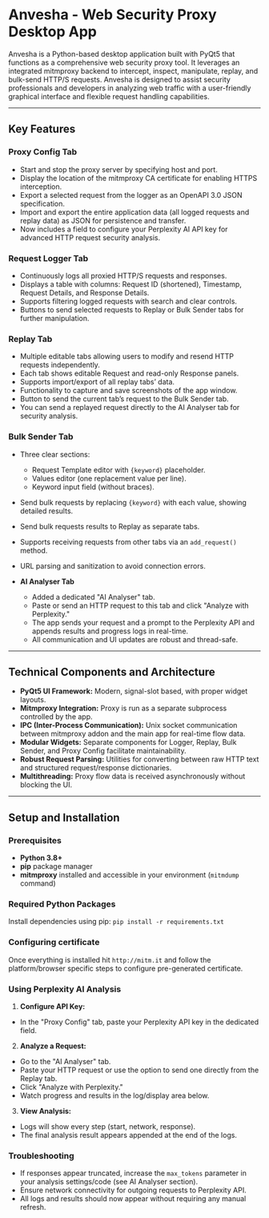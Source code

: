 
# Anvesha - Web Security Proxy Desktop App

Anvesha is a Python-based desktop application built with PyQt5 that functions as a comprehensive web security proxy tool. It leverages an integrated mitmproxy backend to intercept, inspect, manipulate, replay, and bulk-send HTTP/S requests. Anvesha is designed to assist security professionals and developers in analyzing web traffic with a user-friendly graphical interface and flexible request handling capabilities.

---

## Key Features

### Proxy Config Tab
- Start and stop the proxy server by specifying host and port.
- Display the location of the mitmproxy CA certificate for enabling HTTPS interception.
- Export a selected request from the logger as an OpenAPI 3.0 JSON specification.
- Import and export the entire application data (all logged requests and replay data) as JSON for persistence and transfer.
- Now includes a field to configure your Perplexity AI API key for advanced HTTP request security analysis.

### Request Logger Tab
- Continuously logs all proxied HTTP/S requests and responses.
- Displays a table with columns: Request ID (shortened), Timestamp, Request Details, and Response Details.
- Supports filtering logged requests with search and clear controls.
- Buttons to send selected requests to Replay or Bulk Sender tabs for further manipulation.

### Replay Tab
- Multiple editable tabs allowing users to modify and resend HTTP requests independently.
- Each tab shows editable Request and read-only Response panels.
- Supports import/export of all replay tabs’ data.
- Functionality to capture and save screenshots of the app window.
- Button to send the current tab’s request to the Bulk Sender tab.
- You can send a replayed request directly to the AI Analyser tab for security analysis.

### Bulk Sender Tab
- Three clear sections:
  - Request Template editor with `{keyword}` placeholder.
  - Values editor (one replacement value per line).
  - Keyword input field (without braces).
- Send bulk requests by replacing `{keyword}` with each value, showing detailed results.
- Send bulk requests results to Replay as separate tabs.
- Supports receiving requests from other tabs via an `add_request()` method.
- URL parsing and sanitization to avoid connection errors.

- **AI Analyser Tab**
  - Added a dedicated "AI Analyser" tab.
  - Paste or send an HTTP request to this tab and click "Analyze with Perplexity."
  - The app sends your request and a prompt to the Perplexity API and appends results and progress logs in real-time.
  - All communication and UI updates are robust and thread-safe.

---

## Technical Components and Architecture

- **PyQt5 UI Framework:** Modern, signal-slot based, with proper widget layouts.
- **Mitmproxy Integration:** Proxy is run as a separate subprocess controlled by the app.
- **IPC (Inter-Process Communication):** Unix socket communication between mitmproxy addon and the main app for real-time flow data.
- **Modular Widgets:** Separate components for Logger, Replay, Bulk Sender, and Proxy Config facilitate maintainability.
- **Robust Request Parsing:** Utilities for converting between raw HTTP text and structured request/response dictionaries.
- **Multithreading:** Proxy flow data is received asynchronously without blocking the UI.

---

## Setup and Installation

### Prerequisites
- **Python 3.8+**
- **pip** package manager
- **mitmproxy** installed and accessible in your environment (`mitmdump` command)

### Required Python Packages
Install dependencies using pip: ```pip install -r requirements.txt```

### Configuring certificate
Once everything is installed hit ```http://mitm.it``` and follow the platform/browser specific steps to configure pre-generated certificate.

### Using Perplexity AI Analysis

1. **Configure API Key:**
- In the "Proxy Config" tab, paste your Perplexity API key in the dedicated field.

2. **Analyze a Request:**
- Go to the "AI Analyser" tab.
- Paste your HTTP request or use the option to send one directly from the Replay tab.
- Click "Analyze with Perplexity."
- Watch progress and results in the log/display area below.

3. **View Analysis:**
- Logs will show every step (start, network, response).
- The final analysis result appears appended at the end of the logs.

### Troubleshooting

- If responses appear truncated, increase the `max_tokens` parameter in your analysis settings/code (see AI Analyser section).
- Ensure network connectivity for outgoing requests to Perplexity API.
- All logs and results should now appear without requiring any manual refresh.



